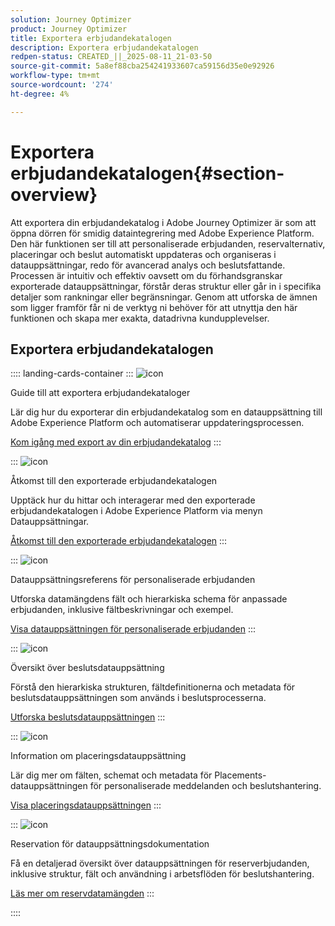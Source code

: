 ```yaml
---
solution: Journey Optimizer
product: Journey Optimizer
title: Exportera erbjudandekatalogen
description: Exportera erbjudandekatalogen
redpen-status: CREATED_||_2025-08-11_21-03-50
source-git-commit: 5a8ef88cba254241933607ca59156d35e0e92926
workflow-type: tm+mt
source-wordcount: '274'
ht-degree: 4%

---
```



# Exportera erbjudandekatalogen{#section-overview}

Att exportera din erbjudandekatalog i Adobe Journey Optimizer är som att öppna dörren för smidig dataintegrering med Adobe Experience Platform. Den här funktionen ser till att personaliserade erbjudanden, reservalternativ, placeringar och beslut automatiskt uppdateras och organiseras i datauppsättningar, redo för avancerad analys och beslutsfattande. Processen är intuitiv och effektiv oavsett om du förhandsgranskar exporterade datauppsättningar, förstår deras struktur eller går in i specifika detaljer som rankningar eller begränsningar. Genom att utforska de ämnen som ligger framför får ni de verktyg ni behöver för att utnyttja den här funktionen och skapa mer exakta, datadrivna kundupplevelser.

## Exportera erbjudandekatalogen

:::: landing-cards-container
:::
![icon](https://cdn.experienceleague.adobe.com/icons/circle-play.svg?lang=sv-SE)

Guide till att exportera erbjudandekataloger

Lär dig hur du exporterar din erbjudandekatalog som en datauppsättning till Adobe Experience Platform och automatiserar uppdateringsprocessen.

[Kom igång med export av din erbjudandekatalog](../using/offers/export-catalog/get-started-export.md)
:::

:::
![icon](https://cdn.experienceleague.adobe.com/icons/list-check.svg?lang=sv-SE)

Åtkomst till den exporterade erbjudandekatalogen

Upptäck hur du hittar och interagerar med den exporterade erbjudandekatalogen i Adobe Experience Platform via menyn Datauppsättningar.

[Åtkomst till den exporterade erbjudandekatalogen](../using/offers/export-catalog/access-dataset.md)
:::

:::
![icon](https://cdn.experienceleague.adobe.com/icons/code-branch.svg?lang=sv-SE)

Datauppsättningsreferens för personaliserade erbjudanden

Utforska datamängdens fält och hierarkiska schema för anpassade erbjudanden, inklusive fältbeskrivningar och exempel.

[Visa datauppsättningen för personaliserade erbjudanden](../using/offers/export-catalog/export-offers.md)
:::

:::
![icon](https://cdn.experienceleague.adobe.com/icons/code-branch.svg?lang=sv-SE)

Översikt över beslutsdatauppsättning

Förstå den hierarkiska strukturen, fältdefinitionerna och metadata för beslutsdatauppsättningen som används i beslutsprocesserna.

[Utforska beslutsdatauppsättningen](../using/offers/export-catalog/export-decisions.md)
:::

:::
![icon](https://cdn.experienceleague.adobe.com/icons/puzzle-piece.svg?lang=sv-SE)

Information om placeringsdatauppsättning

Lär dig mer om fälten, schemat och metadata för Placements-datauppsättningen för personaliserade meddelanden och beslutshantering.

[Visa placeringsdatauppsättningen](../using/offers/export-catalog/export-placements.md)
:::

:::
![icon](https://cdn.experienceleague.adobe.com/icons/puzzle-piece.svg?lang=sv-SE)

Reservation för datauppsättningsdokumentation

Få en detaljerad översikt över datauppsättningen för reserverbjudanden, inklusive struktur, fält och användning i arbetsflöden för beslutshantering.

[Läs mer om reservdatamängden](../using/offers/export-catalog/export-fallback.md)
:::

::::
